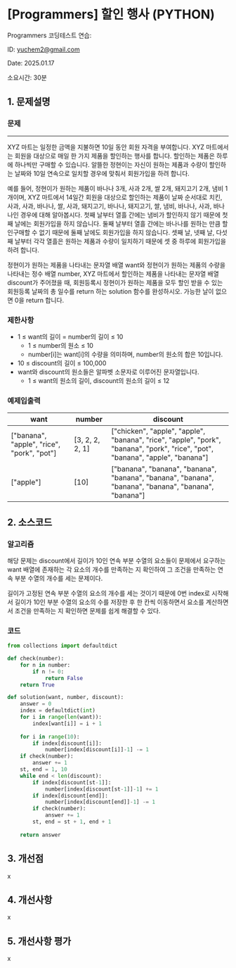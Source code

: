 # [Programmers] 할인 행사 (PYTHON)
Programmers 코딩테스트 연습: 

ID: yuchem2@gmail.com

Date: 2025.01.17

소요시간: 30분

## 1. 문제설명

### 문제
---
XYZ 마트는 일정한 금액을 지불하면 10일 동안 회원 자격을 부여합니다. XYZ 마트에서는 회원을 대상으로 매일 한 가지 제품을 할인하는 행사를 합니다. 할인하는 제품은 하루에 하나씩만 구매할 수 있습니다. 알뜰한 정현이는 자신이 원하는 제품과 수량이 할인하는 날짜와 10일 연속으로 일치할 경우에 맞춰서 회원가입을 하려 합니다.

예를 들어, 정현이가 원하는 제품이 바나나 3개, 사과 2개, 쌀 2개, 돼지고기 2개, 냄비 1개이며, XYZ 마트에서 14일간 회원을 대상으로 할인하는 제품이 날짜 순서대로 치킨, 사과, 사과, 바나나, 쌀, 사과, 돼지고기, 바나나, 돼지고기, 쌀, 냄비, 바나나, 사과, 바나나인 경우에 대해 알아봅시다. 첫째 날부터 열흘 간에는 냄비가 할인하지 않기 때문에 첫째 날에는 회원가입을 하지 않습니다. 둘째 날부터 열흘 간에는 바나나를 원하는 만큼 할인구매할 수 없기 때문에 둘째 날에도 회원가입을 하지 않습니다. 셋째 날, 넷째 날, 다섯째 날부터 각각 열흘은 원하는 제품과 수량이 일치하기 때문에 셋 중 하루에 회원가입을 하려 합니다.

정현이가 원하는 제품을 나타내는 문자열 배열 want와 정현이가 원하는 제품의 수량을 나타내는 정수 배열 number, XYZ 마트에서 할인하는 제품을 나타내는 문자열 배열 discount가 주어졌을 때, 회원등록시 정현이가 원하는 제품을 모두 할인 받을 수 있는 회원등록 날짜의 총 일수를 return 하는 solution 함수를 완성하시오. 가능한 날이 없으면 0을 return 합니다.

### 제한사항
+ 1 ≤ want의 길이 = number의 길이 ≤ 10
  + 1 ≤ number의 원소 ≤ 10
  + number[i]는 want[i]의 수량을 의미하며, number의 원소의 합은 10입니다.
+ 10 ≤ discount의 길이 ≤ 100,000
+ want와 discount의 원소들은 알파벳 소문자로 이루어진 문자열입니다.
  + 1 ≤ want의 원소의 길이, discount의 원소의 길이 ≤ 12

### 예제입출력
| want                                       | number          | discount                                                                                                                       |
|--------------------------------------------|-----------------|--------------------------------------------------------------------------------------------------------------------------------|
| ["banana", "apple", "rice", "pork", "pot"] | [3, 2, 2, 2, 1] | ["chicken", "apple", "apple", "banana", "rice", "apple", "pork", "banana", "pork", "rice", "pot", "banana", "apple", "banana"] |
| ["apple"]                                  | [10]            | ["banana", "banana", "banana", "banana", "banana", "banana", "banana", "banana", "banana", "banana"]                           |

## 2. 소스코드

### 알고리즘
해당 문제는 discount에서 길이가 10인 연속 부분 수열의 요소들이 문제에서 요구하는 want 배열에 존재하는 각 요소의 개수를 만족하는 지 확인하여 그 조건을 만족하는 연속 부분 수열의 개수를 세는 문제이다.

길이가 고정된 연속 부분 수열의 요소의 개수를 세는 것이기 때문에 0번 index로 시작해서 길이가 10인 부분 수열의 요소의 수를 저장한 후 한 칸씩 이동하면서 요소를 계산하면서 조건을 만족하는 지 확인하면 문제를 쉽게 해결할 수 있다. 

### 코드
```python
from collections import defaultdict

def check(number):
    for n in number:
        if n != 0:
            return False
    return True

def solution(want, number, discount):
    answer = 0
    index = defaultdict(int)
    for i in range(len(want)):
        index[want[i]] = i + 1
    
    for i in range(10):
        if index[discount[i]]:
            number[index[discount[i]]-1] -= 1
    if check(number):
        answer += 1
    st, end = 1, 10
    while end < len(discount):
        if index[discount[st-1]]:
            number[index[discount[st-1]]-1] += 1
        if index[discount[end]]:
            number[index[discount[end]]-1] -= 1
        if check(number):
            answer += 1
        st, end = st + 1, end + 1
        
    return answer
```
## 3. 개선점
x
## 4. 개선사항
x
## 5. 개선사항 평가
x
